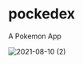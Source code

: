 # pockedex
A Pokemon App


![2021-08-10 (2)](https://user-images.githubusercontent.com/65502480/128831103-6da317bd-0332-4909-8400-5eba91294778.png)
